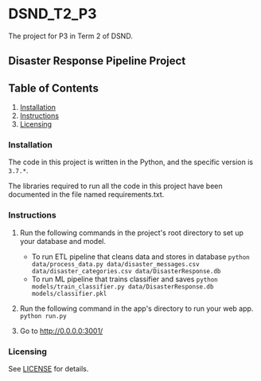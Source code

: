 # DSND_T2_P3
The project for P3 in Term 2 of DSND.

## Disaster Response Pipeline Project

## Table of Contents

1. [Installation](#installation)
2. [Instructions](#instructions)
3. [Licensing](#licensing)

### Installation <a name="installation"></a>

The code in this project is written in the Python, and the specific version is `3.7.*`.

The libraries required to run all the code in this project have been documented in the file named requirements.txt.

### Instructions <a name="instructions"></a>

1. Run the following commands in the project's root directory to set up your database and model.

    - To run ETL pipeline that cleans data and stores in database
        `python data/process_data.py data/disaster_messages.csv data/disaster_categories.csv data/DisasterResponse.db`
    - To run ML pipeline that trains classifier and saves
        `python models/train_classifier.py data/DisasterResponse.db models/classifier.pkl`

2. Run the following command in the app's directory to run your web app.
    `python run.py`

3. Go to http://0.0.0.0:3001/

### Licensing <a name="licensing"></a>

See [LICENSE](LICENSE) for details.
